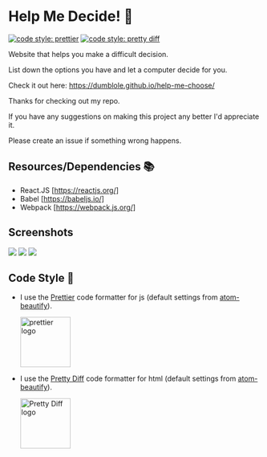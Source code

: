 # Help Me Decide! :triumph:
[![code style: prettier](https://img.shields.io/badge/code_style-prettier-ff69b4.svg?style=flat-square)](https://github.com/prettier/prettier)
[![code style: pretty diff](https://img.shields.io/badge/code%20style-pretty%20diff-lightgrey.svg?style=flat-square)](https://github.com/prettydiff/prettydiff)

Website that helps you make a difficult decision.

List down the options you have and let a computer decide for you.

Check it out here: https://dumblole.github.io/help-me-choose/

Thanks for checking out my repo.

If you have any suggestions on making this project any better I'd appreciate it.

Please create an issue if something wrong happens.

## Resources/Dependencies :books:

-   React.JS [https://reactjs.org/]
-   Babel [https://babeljs.io/]
-   Webpack [https://webpack.js.org/]


## Screenshots

![](https://github.com/dumblole/help-me-choose/blob/master/images/main.PNG)
![](https://github.com/dumblole/help-me-choose/blob/master/images/main_fill.PNG)
![](https://github.com/dumblole/help-me-choose/blob/master/images/selected.PNG)

## Code Style :art:

-   I use the [Prettier](https://prettier.io/) code formatter for js (default settings from [atom-beautify](https://github.com/Glavin001/atom-beautify)).

    [<img src ="https://prettier.io/icon.png" alt="prettier logo" width="100" height="100">](https://prettier.io/)

*   I use the [Pretty Diff](https://github.com/prettydiff/prettydiff) code formatter for html (default settings from [atom-beautify](https://github.com/Glavin001/atom-beautify)).

    [<img src ="https://avatars.githubusercontent.com/u/524902?v=3" alt="Pretty Diff logo" width="100" height="100">](https://github.com/prettydiff/prettydiff)

